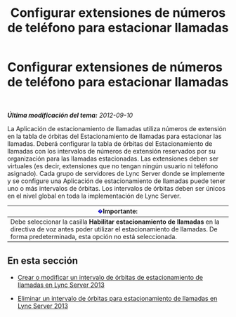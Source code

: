 ﻿---
title: Configurar extensiones de números de teléfono para estacionar llamadas
TOCTitle: Configurar extensiones de números de teléfono para estacionar llamadas
ms:assetid: fbf97624-9587-42a6-b276-1b69c574a74d
ms:mtpsurl: https://technet.microsoft.com/es-es/library/Gg182611(v=OCS.15)
ms:contentKeyID: 48277287
ms.date: 01/07/2017
mtps_version: v=OCS.15
ms.translationtype: HT
---

# Configurar extensiones de números de teléfono para estacionar llamadas

 

_**Última modificación del tema:** 2012-09-10_

La Aplicación de estacionamiento de llamadas utiliza números de extensión en la tabla de órbitas del Estacionamiento de llamadas para estacionar las llamadas. Deberá configurar la tabla de órbitas del Estacionamiento de llamadas con los intervalos de números de extensión reservados por su organización para las llamadas estacionadas. Las extensiones deben ser virtuales (es decir, extensiones que no tengan ningún usuario ni teléfono asignado). Cada grupo de servidores de Lync Server donde se implemente y se configure una Aplicación de estacionamiento de llamadas puede tener uno o más intervalos de órbitas. Los intervalos de órbitas deben ser únicos en el nivel global en toda la implementación de Lync Server.

<table>
<thead>
<tr class="header">
<th><img src="images/Gg425917.important(OCS.15).gif" title="important" alt="important" />Importante:</th>
</tr>
</thead>
<tbody>
<tr class="odd">
<td>Debe seleccionar la casilla <strong>Habilitar estacionamiento de llamadas</strong> en la directiva de voz antes poder utilizar el estacionamiento de llamadas. De forma predeterminada, esta opción no está seleccionada.</td>
</tr>
</tbody>
</table>


## En esta sección

  - [Crear o modificar un intervalo de órbitas de estacionamiento de llamadas en Lync Server 2013](lync-server-2013-create-or-modify-a-call-park-orbit-range.md)

  - [Eliminar un intervalo de órbitas para estacionamiento de llamadas en Lync Server 2013](lync-server-2013-delete-a-call-park-orbit-range.md)

